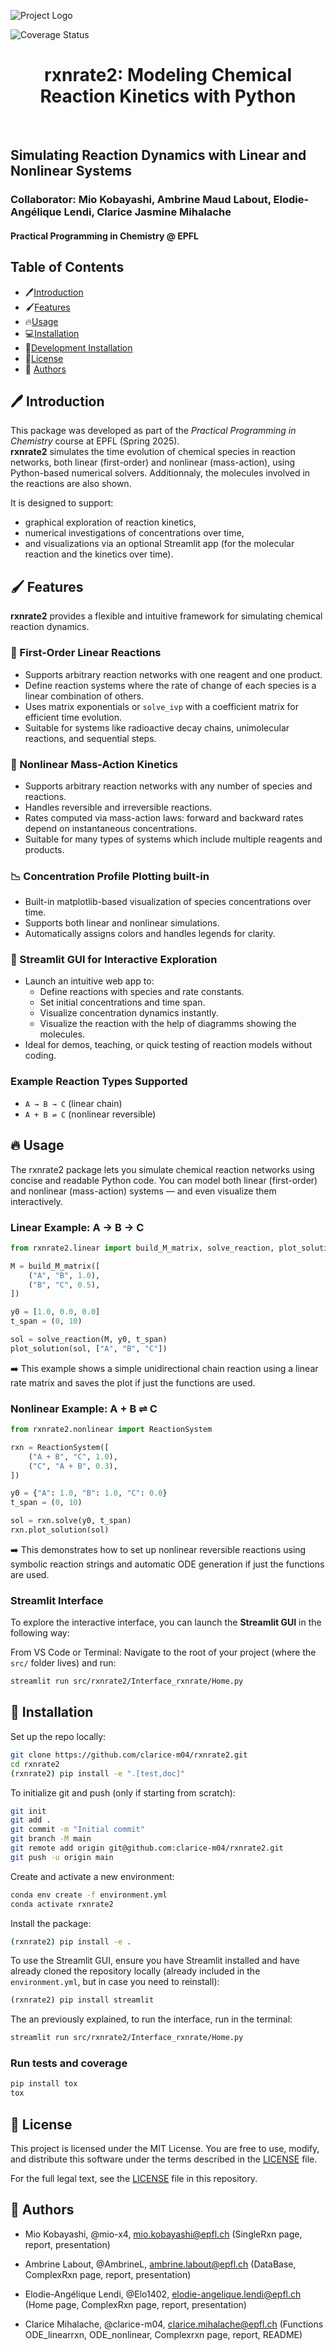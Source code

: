 ![Project Logo](assets/banner.png)

![Coverage Status](assets/coverage-badge.svg)

<h1 align="center">
rxnrate2: Modeling Chemical Reaction Kinetics with Python
</h1>

<br>

## Simulating Reaction Dynamics with Linear and Nonlinear Systems  
### Collaborator: Mio Kobayashi, Ambrine Maud Labout, Elodie-Angélique Lendi, Clarice Jasmine Mihalache 
#### Practical Programming in Chemistry @ EPFL

## Table of Contents
- :pen:[Introduction](#pen-introduction)
- :paintbrush:[Features](#paintbrush-features)
- :fire:[Usage](#fire-usage)
- :computer:[Installation](#computer-installation)
- :hammer:[Development Installation](#hammer-development-installation)
- :scroll:[License](#scroll-license)
- :memo: [Authors](#-authors)

## :pen: Introduction

This package was developed as part of the *Practical Programming in Chemistry* course at EPFL (Spring 2025).  
**rxnrate2** simulates the time evolution of chemical species in reaction networks, both linear (first-order) and nonlinear (mass-action), using Python-based numerical solvers. Additionnaly, the molecules involved in the reactions are also shown.

It is designed to support:
- graphical exploration of reaction kinetics,
- numerical investigations of concentrations over time,
- and visualizations via an optional Streamlit app (for the molecular reaction and the kinetics over time).

## :paintbrush: Features


**rxnrate2** provides a flexible and intuitive framework for simulating chemical reaction dynamics.

### 🔹 First-Order Linear Reactions
- Supports arbitrary reaction networks with one reagent and one product.
- Define reaction systems where the rate of change of each species is a linear combination of others.
- Uses matrix exponentials or `solve_ivp` with a coefficient matrix for efficient time evolution.
- Suitable for systems like radioactive decay chains, unimolecular reactions, and sequential steps.

### 🔹 Nonlinear Mass-Action Kinetics
- Supports arbitrary reaction networks with any number of species and reactions.
- Handles reversible and irreversible reactions.
- Rates computed via mass-action laws: forward and backward rates depend on instantaneous concentrations.
- Suitable for many types of systems which include multiple reagents and products.

### 📉 Concentration Profile Plotting built-in
- Built-in matplotlib-based visualization of species concentrations over time.
- Supports both linear and nonlinear simulations.
- Automatically assigns colors and handles legends for clarity.

### 🧪 Streamlit GUI for Interactive Exploration
- Launch an intuitive web app to:
  - Define reactions with species and rate constants.
  - Set initial concentrations and time span.
  - Visualize concentration dynamics instantly.
  - Visualize the reaction with the help of diagramms showing the molecules.
- Ideal for demos, teaching, or quick testing of reaction models without coding.


### Example Reaction Types Supported

- `A → B → C` (linear chain)
- `A + B ⇌ C` (nonlinear reversible)

## :fire: Usage

The rxnrate2 package lets you simulate chemical reaction networks using concise and readable Python code. You can model both linear (first-order) and nonlinear (mass-action) systems — and even visualize them interactively.

### Linear Example: A → B → C

```python
from rxnrate2.linear import build_M_matrix, solve_reaction, plot_solution

M = build_M_matrix([
    ("A", "B", 1.0),
    ("B", "C", 0.5),
])

y0 = [1.0, 0.0, 0.0]
t_span = (0, 10)

sol = solve_reaction(M, y0, t_span)
plot_solution(sol, ["A", "B", "C"])
```

➡️ This example shows a simple unidirectional chain reaction using a linear rate matrix and saves the plot if just the functions are used.

### Nonlinear Example: A + B ⇌ C

```python
from rxnrate2.nonlinear import ReactionSystem

rxn = ReactionSystem([
    ("A + B", "C", 1.0),
    ("C", "A + B", 0.3),
])

y0 = {"A": 1.0, "B": 1.0, "C": 0.0}
t_span = (0, 10)

sol = rxn.solve(y0, t_span)
rxn.plot_solution(sol)
```
➡️ This demonstrates how to set up nonlinear reversible reactions using symbolic reaction strings and automatic ODE generation if just the functions are used.

### Streamlit Interface
To explore the interactive interface, you can launch the **Streamlit GUI** in the following way:

From VS Code or Terminal:
Navigate to the root of your project (where the `src/` folder lives) and run:

```bash
streamlit run src/rxnrate2/Interface_rxnrate/Home.py
```

## :hammer: Installation

Set up the repo locally:

```bash
git clone https://github.com/clarice-m04/rxnrate2.git
cd rxnrate2
(rxnrate2) pip install -e ".[test,doc]"
```

To initialize git and push (only if starting from scratch):

```bash
git init
git add .
git commit -m "Initial commit"
git branch -M main
git remote add origin git@github.com:clarice-m04/rxnrate2.git
git push -u origin main
```

Create and activate a new environment:

```bash
conda env create -f environment.yml
conda activate rxnrate2
```

Install the package:

```bash
(rxnrate2) pip install -e .
```

To use the Streamlit GUI, ensure you have Streamlit installed and have already cloned the repository locally (already included in the `environment.yml`, but in case you need to reinstall):

```bash
(rxnrate2) pip install streamlit
```
The an previously explained, to run the interface, run in the terminal:

```bash
streamlit run src/rxnrate2/Interface_rxnrate/Home.py
```
### Run tests and coverage

```bash
pip install tox
tox
```

## :scroll: License

This project is licensed under the MIT License. You are free to use, modify, and distribute this software under the terms described in the [LICENSE](LICENSE) file.

For the full legal text, see the [LICENSE](LICENSE) file in this repository.

## 📝 Authors

- Mio Kobayashi, @mio-x4, mio.kobayashi@epfl.ch (SingleRxn page, report, presentation)

- Ambrine Labout, @AmbrineL, ambrine.labout@epfl.ch (DataBase, ComplexRxn page, report, presentation)

- Elodie-Angélique Lendi, @Elo1402, elodie-angelique.lendi@epfl.ch (Home page, ComplexRxn page, report, presentation)

- Clarice Mihalache, @clarice-m04, clarice.mihalache@epfl.ch (Functions ODE_linearrxn, ODE_nonlinear, Complexrxn page, report, README)